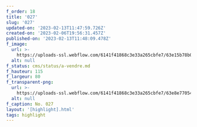 ```yaml
---
f_order: 18
title: '027'
slug: '027'
updated-on: '2023-02-13T11:47:59.726Z'
created-on: '2023-02-06T19:56:31.457Z'
published-on: '2023-02-13T11:48:09.478Z'
f_image:
  url: >-
    https://uploads-ssl.webflow.com/6141f41868c3e33a265cbfe7/63e15b78b024342bc385ca1b_027-09.jpg
  alt: null
f_status: cms/status/a-vendre.md
f_hauteur: 115
f_largeur: 80
f_transparent-png:
  url: >-
    https://uploads-ssl.webflow.com/6141f41868c3e33a265cbfe7/63e8e77054ac2eb80f7ef089_027-09.png
  alt: null
f_caption: No. 027
layout: '[highlight].html'
tags: highlight
---
```



